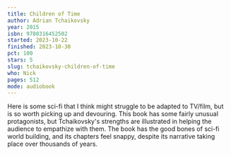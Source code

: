 ```yaml
---
title: Children of Time
author: Adrian Tchaikovsky
year: 2015
isbn: 9780316452502
started: 2023-10-22
finished: 2023-10-30
pct: 100
stars: 5
slug: tchaikovsky-children-of-time
who: Nick
pages: 512
mode: audiobook
---
```


Here is some sci-fi that I think might struggle to be adapted to TV/film, but is so worth picking up and devouring. This book has some fairly unusual protagonists, but Tchaikovsky's strengths are illustrated in helping the audience to empathize with them. The book has the good bones of sci-fi world building, and its chapters feel snappy, despite its narrative taking place over thousands of years.
